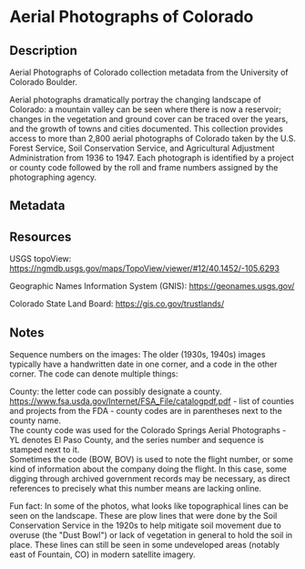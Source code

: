 # Aerial Photographs of Colorado
## Description
Aerial Photographs of Colorado collection metadata from the University of Colorado Boulder. 

Aerial photographs dramatically portray the changing landscape of Colorado: a mountain valley can be seen where there is now a reservoir; changes in the vegetation and ground cover can be traced over the years, and the growth of towns and cities documented. This collection provides access to more than 2,800 aerial photographs of Colorado taken by the U.S. Forest Service, Soil Conservation Service, and Agricultural Adjustment Administration from 1936 to 1947. Each photograph is identified by a project or county code followed by the roll and frame numbers assigned by the photographing agency.

## Metadata

## Resources

USGS topoView: 
https://ngmdb.usgs.gov/maps/TopoView/viewer/#12/40.1452/-105.6293

Geographic Names Information System (GNIS):
https://geonames.usgs.gov/

Colorado State Land Board:
https://gis.co.gov/trustlands/

## Notes
Sequence numbers on the images:
The older (1930s, 1940s) images typically have a handwritten date in one corner, and a code in the other corner.  The code can denote multiple things:

County: the letter code can possibly designate a county.
https://www.fsa.usda.gov/Internet/FSA_File/catalogpdf.pdf  - list of counties and projects from the FDA - county codes are in parentheses next to the county name.  
The county code was used for the Colorado Springs Aerial Photographs - YL denotes El Paso County, and the series number and sequence is stamped next to it.  
Sometimes the code (BOW, BOV) is used to note the flight number, or some kind of information about the company doing the flight.  In this case, some digging through archived government records may be necessary, as direct references to precisely what this number means are lacking online.  

Fun fact:
In some of the photos, what looks like topographical lines can be seen on the landscape.  These are plow lines that were done by the Soil Conservation Service in the 1920s to help mitigate soil movement due to overuse (the "Dust Bowl") or lack of vegetation in general to hold the soil in place.  These lines can still be seen in some undeveloped areas (notably east of Fountain, CO) in modern satellite imagery.  
